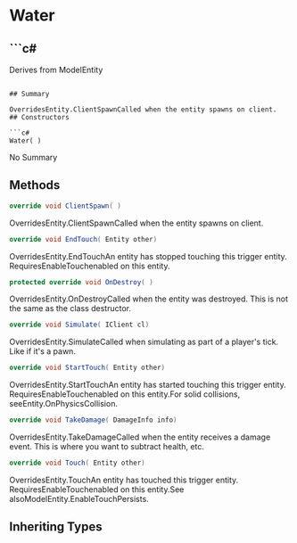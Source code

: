 # Water

## ```c#
Derives from ModelEntity
```

## Summary

OverridesEntity.ClientSpawnCalled when the entity spawns on client.
## Constructors

```c#
Water( ) 
```
No Summary
## Methods

```c#
override void ClientSpawn( ) 
```
OverridesEntity.ClientSpawnCalled when the entity spawns on client.
```c#
override void EndTouch( Entity other) 
```
OverridesEntity.EndTouchAn entity has stopped touching this trigger entity. RequiresEnableTouchenabled on this entity.
```c#
protected override void OnDestroy( ) 
```
OverridesEntity.OnDestroyCalled when the entity was destroyed. This is not the same as the class destructor.
```c#
override void Simulate( IClient cl) 
```
OverridesEntity.SimulateCalled when simulating as part of a player's tick. Like if it's a pawn.
```c#
override void StartTouch( Entity other) 
```
OverridesEntity.StartTouchAn entity has started touching this trigger entity. RequiresEnableTouchenabled on this entity.For solid collisions, seeEntity.OnPhysicsCollision.
```c#
override void TakeDamage( DamageInfo info) 
```
OverridesEntity.TakeDamageCalled when the entity receives a damage event. This is where you want to subtract health, etc.
```c#
override void Touch( Entity other) 
```
OverridesEntity.TouchAn entity has touched this trigger entity. RequiresEnableTouchenabled on this entity.See alsoModelEntity.EnableTouchPersists.
## Inheriting Types

